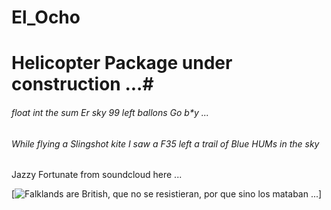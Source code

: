 # El_Ocho

# Helicopter Package under construction ...#

###### float int the sum Er sky 99 left ballons Go b*y ... ######
###### While flying a Slingshot kite I saw a F35 left a trail of Blue HUMs in the sky ######

Jazzy Fortunate from soundcloud here ... 

[![Falklands are British, que no se resistieran, por que sino los mataban ... 
](https://raw.githubusercontent.com/rgarro/El_Ocho/main/elLocho.PNG)]


